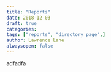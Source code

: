 ```yaml
---
title: "Reports"
date: 2018-12-03
draft: true
categories:
tags: ["reports", "directory page",]
author: Lawrence Lane
alwaysopen: false
---
```


adfadfa
